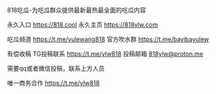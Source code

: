 
818吃瓜-为吃瓜群众提供最新最热最全面的吃瓜内容	

永久入口  https://818.cool
永久主页 https://818ylw.com

吃瓜频道   https://t.me/yulewang818
官方吹水群   https://t.me/bayibayulew

有偿收稿
TG投稿联系  https://t.me/ylw818
投稿邮箱  818ylw@proton.me

需要qq或者微信投稿，联系上方人员

唯一商务合作 https://t.me/ylw818

